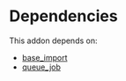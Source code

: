 # Dependencies

This addon depends on:

- [base_import](https://github.com/bringout/oca-ocb-core/tree/e9ca19c0c154b94934ea86258814c560c4e016f4/odoo-bringout-oca-ocb-base_import)
- [queue_job](https://github.com/bringout/oca-technical)
